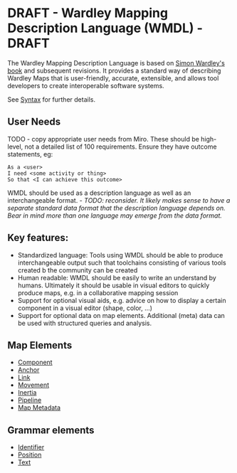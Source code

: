 # DRAFT - Wardley Mapping Description Language (WMDL) - DRAFT

The Wardley Mapping Description Language is based on [Simon Wardley's book](https://medium.com/wardleymaps) and subsequent revisions.  It provides a standard way of describing Wardley Maps that is user-friendly, accurate, extensible, and allows tool developers to create interoperable software systems.

See [Syntax](Syntax.md) for further details.

## User Needs
TODO - copy appropriate user needs from Miro.  These should be high-level, not a detailed list of 100 requirements.  Ensure they have outcome statements, eg:

    As a <user>
    I need <some activity or thing>
    So that <I can achieve this outcome>

WMDL should be used as a description language as well as an interchangeable format.  *- TODO: reconsider.  It likely makes sense to have a separate standard data format that the description language depends on.  Bear in mind more than one language may emerge from the data format.*

## Key features:
* Standardized language: Tools using WMDL should be able to produce interchangeable output such that toolchains consisting of various tools created b the community can be created
* Human readable: WMDL should be easily to write an understand by humans. Ultimately it should be usable in visual editors to quickly produce maps, e.g. in a collaborative mapping session
* Support for optional visual aids, e.g. advice on how to display a certain component in a visual editor (shape, color, ...)
* Support for optional data on map elements. Additional (meta) data can be used with structured queries and analysis.

## Map Elements

* [Component](expressions/Component.md)
* [Anchor](expressions/Anchor.md)
* [Link](expressions/Link.md)
* [Movement](expressions/Movement.md)
* [Inertia](expressions/Inertia.md)
* [Pipeline](expressions/Pipeline.md)
* [Map Metadata](expressions/Map%20Metadata.md)

## Grammar elements

* [Identifier](tokens/Identifier.md)
* [Position](tokens/Position.md)
* [Text](tokens/Text.md)

